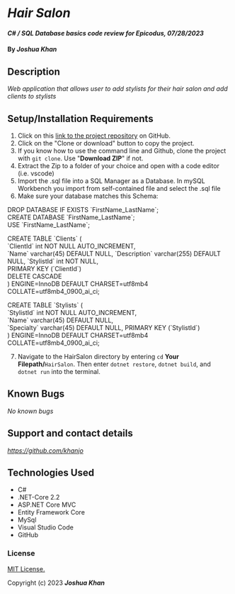 # _Hair Salon_

#### _C# / SQL Database basics code review for Epicodus, 07/28/2023_

#### By _**Joshua Khan**_

## Description

_Web application that allows user to add stylists for their hair salon and add clients to stylists_

## Setup/Installation Requirements

  1. Click on this [link to the project repository](https://github.com/Khanjo/Hair-Salon.git) on GitHub.  
  2. Click on the "Clone or download" button to copy the project.     
  3. If you know how to use the command line and Github, clone the project with `git clone`. Use "**Download ZIP**" if not.
  4. Extract the Zip to a folder of your choice and open with a code editor (i.e. vscode)
  5. Import the .sql file into a SQL Manager as a Database. In mySQL Workbench you import from self-contained file and select the .sql file
  6. Make sure your database matches this Schema:  

  DROP DATABASE IF EXISTS \`FirstName_LastName\`;  
  CREATE DATABASE \`FirstName_LastName\`;  
  USE \`FirstName_LastName\`;  

  CREATE TABLE \`Clients\` (  
    \`ClientId\` int NOT NULL AUTO_INCREMENT,  
    \`Name\` varchar(45) DEFAULT NULL, 
    \`Description\` varchar(255) DEFAULT NULL, 
    \`StylistId\` int NOT NULL,  
    PRIMARY KEY (\`ClientId\`)  
  DELETE CASCADE  
  ) ENGINE=InnoDB DEFAULT CHARSET=utf8mb4  
  COLLATE=utf8mb4_0900_ai_ci;

  CREATE TABLE \`Stylists\` (  
    \`StylistId\` int NOT NULL AUTO_INCREMENT,  
    \`Name\` varchar(45) DEFAULT NULL,  
    \`Specialty\` varchar(45) DEFAULT NULL,
  PRIMARY KEY (\`StylistId\`)  
)  ENGINE=InnoDB DEFAULT CHARSET=utf8mb4   COLLATE=utf8mb4_0900_ai_ci;

  7. Navigate to the HairSalon directory by entering `cd` **Your Filepath/**`HairSalon`. Then enter `dotnet restore`, `dotnet build`, and `dotnet run` into the terminal.

## Known Bugs

_No known bugs_

## Support and contact details

_https://github.com/khanjo_

## Technologies Used

* C#
* .NET-Core 2.2
* ASP.NET Core MVC
* Entity Framework Core
* MySql
* Visual Studio Code
* GitHub

### License

[MIT License.](https://opensource.org/license/mit/)

Copyright (c) 2023 **_Joshua Khan_**